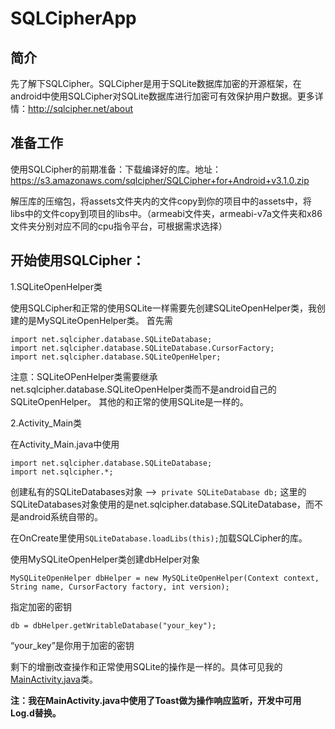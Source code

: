SQLCipherApp
============
## 简介

先了解下SQLCipher。SQLCipher是用于SQLite数据库加密的开源框架，在android中使用SQLCipher对SQLite数据库进行加密可有效保护用户数据。更多详情：http://sqlcipher.net/about
 
## 准备工作

使用SQLCipher的前期准备：下载编译好的库。地址：
https://s3.amazonaws.com/sqlcipher/SQLCipher+for+Android+v3.1.0.zip

解压库的压缩包，将assets文件夹内的文件copy到你的项目中的assets中，将libs中的文件copy到项目的libs中。（armeabi文件夹，armeabi-v7a文件夹和x86文件夹分别对应不同的cpu指令平台，可根据需求选择）

## 开始使用SQLCipher：
1.SQLiteOpenHelper类

使用SQLCipher和正常的使用SQLite一样需要先创建SQLiteOpenHelper类，我创建的是MySQLiteOpenHelper类。
首先需
        
```
import net.sqlcipher.database.SQLiteDatabase;
import net.sqlcipher.database.SQLiteDatabase.CursorFactory;
import net.sqlcipher.database.SQLiteOpenHelper;
```

注意：SQLiteOPenHelper类需要继承net.sqlcipher.database.SQLiteOpenHelper类而不是android自己的SQLiteOpenHelper。 其他的和正常的使用SQLite是一样的。
  
2.Activity_Main类

在Activity_Main.java中使用

```
import net.sqlcipher.database.SQLiteDatabase;
import net.sqlcipher.*;
```    
    
创建私有的SQLiteDatabases对象 -->` private SQLiteDatabase db;`
这里的SQLiteDatabases对象使用的是net.sqlcipher.database.SQLiteDatabase，而不是android系统自带的。

在OnCreate里使用`SQLiteDatabase.loadLibs(this);`加载SQLCipher的库。
      
使用MySQLiteOpenHelper类创建dbHelper对象
      
`MySQLiteOpenHelper dbHelper = new MySQLiteOpenHelper(Context context, String name, CursorFactory factory, int version);`
      
指定加密的密钥
      
 `db = dbHelper.getWritableDatabase("your_key");`
       
“your_key”是你用于加密的密钥
      
剩下的增删改查操作和正常使用SQLite的操作是一样的。具体可见我的[MainActivity.java](https://github.com/779361906/SQLCipherApp/blob/master/MainActivity.java)类。

**注：我在MainActivity.java中使用了Toast做为操作响应监听，开发中可用Log.d替换。**
      

